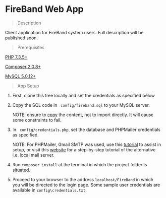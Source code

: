 # FireBand Web App
> Description

Client application for FireBand system users. Full description will be published soon. 

> Prerequisites

[PHP 7.3.5+](https://www.php.net/downloads.php)

[Composer 2.0.8+](https://getcomposer.org/download/)

[MySQL 5.0.12+](https://dev.mysql.com/downloads/installer/)

> App Setup

1. First, clone this tree locally and set the credentials as specified below

2. Copy the SQL code in ``` config/fireband.sql``` to your MySQL server. 
    
    NOTE: ensure to <ins>copy</ins> the content, not to import directly. It will cause some constraints to fail. 

3. In ``` config/credentials.php```, set the database and PHPMailer credentials as specified. 
    
    NOTE: For PHPMailer, Gmail SMTP was used, use this [tutorial](https://netcorecloud.com/tutorials/send-an-email-via-gmail-smtp-server-using-php/) to assist in setup, or visit this [website](https://www.sitepoint.com/sending-emails-php-phpmailer/) for a step-by-step tutorial of the alternative i.e. local mail server.

4. Run ```composer install``` at the terminal in which the project folder is situated.

5. Proceed to your browser to the address ```localhost/FireBand``` in which you will be directed to the login page. Some sample user credentials are available in ```config\credentials.txt```.
            